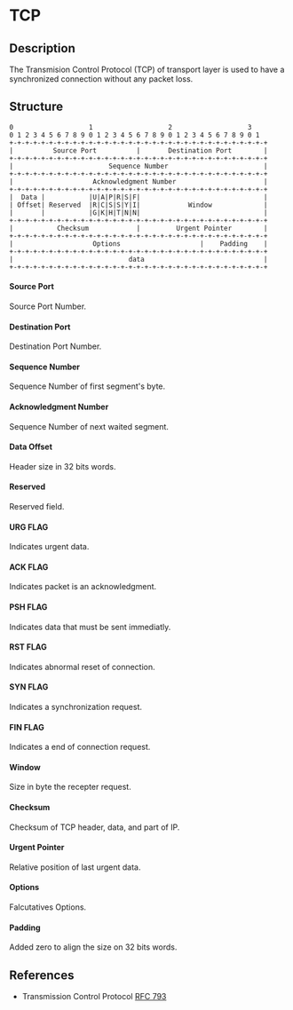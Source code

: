 # TCP
## Description
The Transmision Control Protocol (TCP) of transport layer is used to have a synchronized connection without any packet loss.

## Structure
```
0                   1                   2                   3
0 1 2 3 4 5 6 7 8 9 0 1 2 3 4 5 6 7 8 9 0 1 2 3 4 5 6 7 8 9 0 1
+-+-+-+-+-+-+-+-+-+-+-+-+-+-+-+-+-+-+-+-+-+-+-+-+-+-+-+-+-+-+-+-+
|          Source Port          |       Destination Port        |
+-+-+-+-+-+-+-+-+-+-+-+-+-+-+-+-+-+-+-+-+-+-+-+-+-+-+-+-+-+-+-+-+
|                        Sequence Number                        |
+-+-+-+-+-+-+-+-+-+-+-+-+-+-+-+-+-+-+-+-+-+-+-+-+-+-+-+-+-+-+-+-+
|                    Acknowledgment Number                      |
+-+-+-+-+-+-+-+-+-+-+-+-+-+-+-+-+-+-+-+-+-+-+-+-+-+-+-+-+-+-+-+-+
|  Data |           |U|A|P|R|S|F|                               |
| Offset| Reserved  |R|C|S|S|Y|I|            Window             |
|       |           |G|K|H|T|N|N|                               |
+-+-+-+-+-+-+-+-+-+-+-+-+-+-+-+-+-+-+-+-+-+-+-+-+-+-+-+-+-+-+-+-+
|           Checksum            |         Urgent Pointer        |
+-+-+-+-+-+-+-+-+-+-+-+-+-+-+-+-+-+-+-+-+-+-+-+-+-+-+-+-+-+-+-+-+
|                    Options                    |    Padding    |
+-+-+-+-+-+-+-+-+-+-+-+-+-+-+-+-+-+-+-+-+-+-+-+-+-+-+-+-+-+-+-+-+
|                             data                              |
+-+-+-+-+-+-+-+-+-+-+-+-+-+-+-+-+-+-+-+-+-+-+-+-+-+-+-+-+-+-+-+-+
```

#### Source Port
Source Port Number.
#### Destination Port
Destination Port Number.
#### Sequence Number
Sequence Number of first segment's byte.
#### Acknowledgment Number
Sequence Number of next waited segment.
#### Data Offset
Header size in 32 bits words.
#### Reserved
Reserved field.
#### URG FLAG
Indicates urgent data.
#### ACK FLAG
Indicates packet is an acknowledgment.
#### PSH FLAG
Indicates data that must be sent immediatly.
#### RST FLAG
Indicates abnormal reset of connection.
#### SYN FLAG
Indicates a synchronization request.
#### FIN FLAG
Indicates a end of connection request.
#### Window
Size in byte the recepter request.
#### Checksum
Checksum of TCP header, data, and part of IP.
#### Urgent Pointer
Relative position of last urgent data.
#### Options
Falcutatives Options.
#### Padding
Added zero to align the size on 32 bits words.

## References
- Transmission Control Protocol [RFC 793](https://www.ietf.org/rfc/rfc793.txt)
